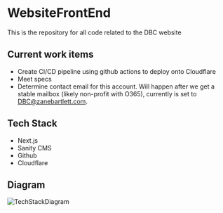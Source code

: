 # WebsiteFrontEnd

This is the repository for all code related to the DBC website

## Current work items

- Create CI/CD pipeline using github actions to deploy onto Cloudflare
- Meet specs
- Determine contact email for this account. Will happen after we get a stable mailbox (likely non-profit with O365), currently is set to DBC@zanebartlett.com.

## Tech Stack

- Next.js
- Sanity CMS
- Github
- Cloudflare

## Diagram

![TechStackDiagram](https://github.com/DallasBicycleCoalition/WebsiteFrontEnd/assets/85081861/f0e3e4e8-0292-4808-b43e-124771989f63)
